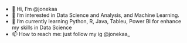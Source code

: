 - 👋 Hi, I’m @jonekaa
- 👀 I’m interested in Data Science and Analysis, and Machine Learning.
- 🌱 I’m currently learning Python, R, Java, Tableu, Power BI for enhance my skills in Data Science
- 📫 How to reach me: just follow my ig @jonekaa_

<!---
jonekaa/jonekaa is a ✨ special ✨ repository because its `README.md` (this file) appears on your GitHub profile.
You can click the Preview link to take a look at your changes.
--->
